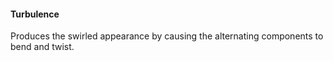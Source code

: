 ﻿
#### Turbulence
Produces the swirled appearance by causing the alternating components to bend and twist.
